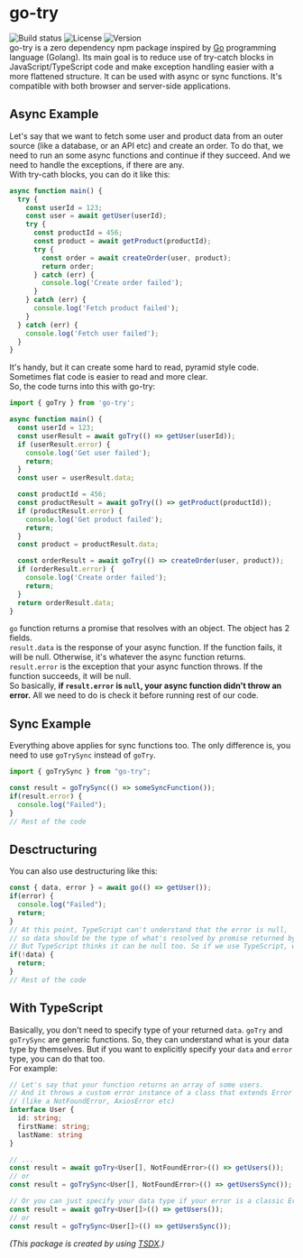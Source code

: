# go-try
![Build status](https://img.shields.io/github/workflow/status/onderonur/go-try/CI)
![License](https://img.shields.io/npm/l/go-try)
![Version](https://img.shields.io/npm/v/go-try)  
go-try is a zero dependency npm package inspired by [Go](https://golang.org/) programming language (Golang). Its main goal is to reduce use of try-catch blocks in JavaScript/TypeScript code and make exception handling easier with a more flattened structure. It can be used with async or sync functions. It's compatible with both browser and server-side applications.

## Async Example
Let's say that we want to fetch some user and product data from an outer source (like a database, or an API etc) and create an order. To do that, we need to run an some async functions and continue if they succeed. And we need to handle the exceptions, if there are any.  
With try-cath blocks, you can do it like this:
```ts
async function main() {
  try {
    const userId = 123;
    const user = await getUser(userId);
    try {
      const productId = 456;
      const product = await getProduct(productId);
      try {
        const order = await createOrder(user, product);
        return order;
      } catch (err) {
        console.log('Create order failed');
      }
    } catch (err) {
      console.log('Fetch product failed');
    }
  } catch (err) {
    console.log('Fetch user failed');
  }
}

```
It's handy, but it can create some hard to read, pyramid style code. Sometimes flat code is easier to read and more clear.  
So, the code turns into this with go-try:
```ts
import { goTry } from 'go-try';

async function main() {
  const userId = 123;
  const userResult = await goTry(() => getUser(userId));
  if (userResult.error) {
    console.log('Get user failed');
    return;
  }
  const user = userResult.data;

  const productId = 456;
  const productResult = await goTry(() => getProduct(productId));
  if (productResult.error) {
    console.log('Get product failed');
    return;
  }
  const product = productResult.data;

  const orderResult = await goTry(() => createOrder(user, product));
  if (orderResult.error) {
    console.log('Create order failed');
    return;
  }
  return orderResult.data;
}

```
`go` function returns a promise that resolves with an object. The object has 2 fields.  
`result.data` is the response of your async function. If the function fails, it will be null. Otherwise, it's whatever the async function returns.  
`result.error` is the exception that your async function throws. If the function succeeds, it will be null.  
So basically, **if `result.error` is `null`, your async function didn't throw an error.** All we need to do is check it before running rest of our code.

## Sync Example
Everything above applies for sync functions too. The only difference is, you need to use `goTrySync` instead of `goTry`.
```ts
import { goTrySync } from "go-try";

const result = goTrySync(() => someSyncFunction());
if(result.error) {
  console.log("Failed");
}
// Rest of the code

```

## Desctructuring
You can also use destructuring like this:
```ts
const { data, error } = await go(() => getUser());
if(error) {
  console.log("Failed");
  return;
}
// At this point, TypeScript can't understand that the error is null,
// so data should be the type of what's resolved by promise returned by getUser function.
// But TypeScript thinks it can be null too. So if we use TypeScript, we need an extra check like:
if(!data) {
  return;
}
// Rest of the code

```

## With TypeScript
Basically, you don't need to specify type of your returned `data`. `goTry` and `goTrySync` are generic functions. So, they can understand what is your data type by themselves. But if you want to explicitly specify your `data` and `error` type, you can do that too.  
For example:
```ts
// Let's say that your function returns an array of some users.
// And it throws a custom error instance of a class that extends Error
// (like a NotFoundError, AxiosError etc)
interface User {
  id: string;
  firstName: string;
  lastName: string
}

// ...
const result = await goTry<User[], NotFoundError>(() => getUsers());
// or
const result = goTrySync<User[], NotFoundError>(() => getUsersSync());

// Or you can just specify your data type if your error is a classic Error instance
const result = await goTry<User[]>(() => getUsers());
// or
const result = goTrySync<User[]>(() => getUsersSync());

```

_(This package is created by using [TSDX](https://github.com/formium/tsdx).)_
